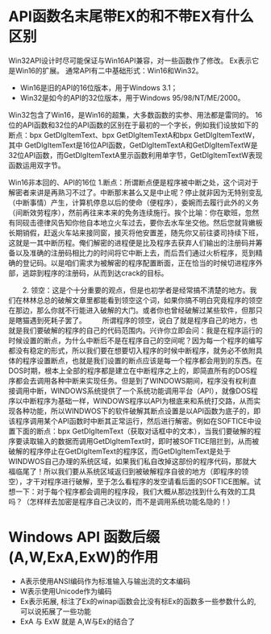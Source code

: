 # API函数名末尾带EX的和不带EX有什么区别
Win32API设计时尽可能保证与Win16API兼容，对一些函数作了修改。
Ex表示它是Win16的扩展。
通常API有二中基础形式：Win16和Win32。
+ Win16是旧的API的16位版本，用于Windows 3.1；
+ Win32是如今的API的32位版本，用于Windows 95/98/NT/ME/2000。

Win32包含了Win16，是Win16的超集，大多数函数的实参、用法都是雷同的。
16位的API函数和32位的API函数的区别在于最初的一个字长，例如我们设放如下的断点：bpx GetDlgItemText、bpx GetDlgItemTextA和bpx GetDlgItemTextW，其中 GetDlgItemText是16位API函数，GetDlgItemTextA和GetDlgItemTextW是32位API函数，而GetDlgItemTextA里示函数利用单字节，GetDlgItemTextW表现函数运用双字节。


Win16非本回的、API的16位
1.断点：所谓断点便是程序被中断之处，这个词对于解密者来讲是再熟习不过了。中断那末甚么又是中止呢？停止就非因为无特别变乱（中断事情）产生，计算机停息以后的使命（便程序），委婉而去履行此外的义务（间断效劳程序），然前再往来本来的免务连续施行。挨个比喻：你在歇班，忽然有同砚击德律风告知你他自本地立火车过去，要你去水车坐交他。然后您就背嫩板长期销假，赶返火车站来接同窗，接灭将他安置差，随先你又前往婆司持续下班，这就是一其中断历程。俺们解密的进程便是比及程序去获弃人们输出的注册码并筹备以及准确的注册码相比力的时间将它中断上去，而后吾们通过火析程序，觅到精确的登记码。以是咱们需求为被解密的程序配置断面，正在恰当的时候切进程序外部，逃踪到程序的注册码，从而到达crack的目标。 

　　2. 领空：这是个十分重要的观点，但是也初学者是经常搞不清楚的地方。我们在林林总总的破解文章里都能看到领空这个词，如果你搞不明白究竟程序的领空在那边，那么你就不行能进入破解的大门。或者你也曾经破解过某些软件，但那只是瞎猫遇到死耗子罢了。
　　所谓程序的领空，说白了就是程序自己的地方，也就是我们要破解的程序的自己的代码范围内。兴许你立即会问：我是在程序运行的时候设置的断点，为什么中断后不是在程序自己的空间呢？因为每一个程序的编写都没有稳定的形式，所以我们要在想要切入程序的时候中断程序，就务必不依附具体的程序设置断点，也就是我们设置的断点应该是每一个程序都会用到的东西。在DOS时期，根本上全部的程序都是建立在中断程序之上的，即简直所有的DOS程序都会去调用各种中断来实现任务。但是到了WINDOWS期间，程序没有权利直接调用中断，WINDOWS系统提供了一个系统功能调用平台（API），就像DOS程序以中断程序为基础一样，WINDOWS程序以API为根底来和系统打交路，从而实现各种功能，所以WINDWOS下的软件破解其断点设置是以API函数为底子的，即该程序调用某个API函数时中断其正常运行，然后进行解密。例如在SOFTICE中设置下面的断点：bpx GetDlgItemText（获取对话框中的文本），当我们要破解的程序要读取输入的数据而调用GetDlgItemText时，即时被SOFTICE阻拦到，从而被破解的程序停止在GetDlgItemText的程序区，而GetDlgItemText是处于WINDWOS自己办理的系统区域，如果我们私自改掉这部份的程序代码，那就大福临尾了！所以我们要从系统区域返归到被破解程序自彼的地方（即程序的领空），才干对程序进行破解，至于怎么看程序的发空请看后面的SOFTICE图解。试想一下：对于每个程序都会调用的程序段，我们大概从那边找到什么有效的工具吗？（怎样样去加密是程序自己决议的，而不是调用系统功能名隐的！） 

# Windows API 函数后缀(A,W,ExA,ExW)的作用
+ A表示使用ANSI编码作为标准输入与输出流的文本编码
+ W表示使用Unicode作为编码
+ Ex表示拓展, 标注了Ex的winapi函数会比没有标Ex的函数多一些参数什么的, 可以说拓展了一些功能
+ ExA 与 ExW 就是 A,W与Ex的结合了